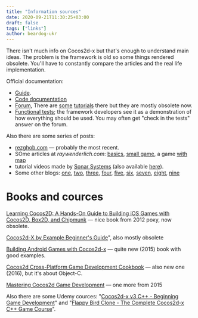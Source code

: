 ```yaml
---
title: "Information sources"
date: 2020-09-21T11:30:25+03:00
draft: false
tags: ["links"]
author: beardog-ukr
---
```


There isn't much info on Cocos2d-x but that's enough to understand main ideas. The problem is the framework is old so some things rendered obsolete. You'll have to constantly compare the articles and the real life implementation.

<!--more-->
Official documentation:
* [Guide](https://docs.cocos2d-x.org/cocos2d-x/v4/en/).
* [Code documentation](https://docs.cocos2d-x.org/api-ref/cplusplus/v4x/)
* [Forum](https://discuss.cocos2d-x.org/), There are [some](https://discuss.cocos2d-x.org/t/cocos3-0-tutorial-game-catchme/14258) [tutorials](https://discuss.cocos2d-x.org/t/tutorials-collection-from-this-forum/14567) there but they are mostly obsolete now.
* [Functional tests](https://github.com/cocos2d/cocos2d-x/tree/v4/tests/cpp-tests/Classes); the framework developers see it as a demonstration of how everything should be used. You may often get "check in the tests" answer on the forum.

Also there are some series of posts:

* [rezghob.com](https://rezghob.com/category/rts/) — probably the most recent.
* SOme articles at _raywenderlich.com_: [basics](https://www.raywenderlich.com/1848-cocos2d-x-tutorial-for-beginners), [small game](https://www.raywenderlich.com/2728-cocos2d-x-tutorial-for-ios-and-android-space-game), a game [with map](https://www.raywenderlich.com/2684-cocos2d-x-tile-map-tutorial-part-1)
* tutorial videos made by [Sonar Systems](https://www.youtube.com/playlist?list=PLRtjMdoYXLf4od_bOKN3WjAPr7snPXzoe) (also available [here](https://sonarlearning.co.uk/coursepage.php?topic=game&course=cocos2d-x-v3)).
* Some other blogs: [one](http://aprogrammersday.blogspot.com/p/cocos2d-x-game-programming.html), [two](https://hoangthienphuoc.blogspot.com/2017/10/the-topic-of-game-design-idea-is-always.html), [three](https://discuss.cocos2d-x.org/t/tutorial-series-use-the-cocos2d-x-3-0-game-engine-write-a-tile-map-game-part01/12938/11), [four](http://www.pixnbgames.com/blog/category/cocos2d-x/?lang=en_us), [five](http://www.heyalda.com/category/cocos2d-x/index.html), [six](https://catplusplus.ru/tag/cocos2d-x/), [seven](https://www.mets-blog.com/category/cocos2d-x/), [eight](https://www.babaei.net/tags/cocos2d-x/), [nine](https://devkoboso.com/entry/Cocos2dx-Camera)

# Books and cources

[Learning Cocos2D: A Hands-On Guide to Building iOS Games with Cocos2D, Box2D, and Chipmunk](https://www.amazon.com/Learning-Cocos2D-Hands-Building-Chipmunk/dp/0321735625) — nice book from 2012 року, now obsolete.

[Cocos2d-X by Example Beginner's Guide](https://www.packtpub.com/game-development/cocos2d-x-example-beginners-guide)", also mostly obsolete

[Building Android Games with Cocos2d-x](https://www.packtpub.com/game-development/cocos2d-x-android-game-development) — quite new (2015) book with good examples.

[Cocos2d Cross-Platform Game Development Cookbook](https://www.packtpub.com/game-development/cocos2d-cross-platform-game-development-cookbook-second-edition) — also new one (2016), but it's about Object-C.

[Mastering Cocos2d Game Development](https://www.packtpub.com/product/mastering-cocos2d-game-development/9781784396718) — one more from 2015

Also there are some Udemy cources: "[Cocos2d-x v3 C++ - Beginning Game Development](https://www.udemy.com/course/cocos2d-x-v3-cpp/)" and "[Flappy Bird Clone - The Complete Cocos2d-x C++ Game Course](https://www.udemy.com/course/flappy-bird/)".
